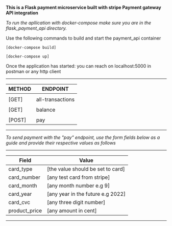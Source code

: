 
**This is a Flask payment microservice built with stripe Payment gateway API integration**

*To run the apllication with docker-compose make sure you are in the flask_payment_api directory.*

Use the following commands to build and start the payment_api container

```[docker-compose build] ```

```[docker-compose up]```


Once the application has started: you can reach on localhost:5000 in postman or any http client

-------------------------------------
|METHOD           |ENDPOINT         |
|-----------------|-----------------|
|                 |                 |
|[GET]            |all-transactions |
|                 |                 |
|[GET]            |balance          |
|                 |                 |
|[POST]           |pay              |

-------------------------------------

*To send payment with the "pay" endpoint, use the form fields below as a guide and provide their respective values as follows*

--------------------------------------------------------
|   Field            | Value                           |
|------------------- |---------------------------------|
|card_type           |[the value should be set to card]|
|card_number         |[any test card from stripe]      |
|card_month          |[any month number e.g 9]         |
|card_year           |[any year in the future e.g 2022]|
|card_cvc            |[any three  digit number]        |
|product_price       |[any amount in cent]             |

--------------------------------------------------------